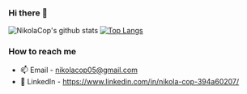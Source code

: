 ### Hi there 👋

<!--
**NikolaCop/NikolaCop** is a ✨ _special_ ✨ repository because its `README.md` (this file) appears on your GitHub profile.

Here are some ideas to get you started:

- 🔭 I’m currently working on ...
- 🌱 I’m currently learning ...
- 👯 I’m looking to collaborate on ...
- 🤔 I’m looking for help with ...
- 💬 Ask me about ...
- 📫 How to reach me: ...
- 😄 Pronouns: ...
- ⚡ Fun fact: ...
-->


![NikolaCop's github stats](https://github-readme-stats.vercel.app/api?username=NikolaCop&theme=tokyonight&show_icons=true&count_private=true)
<a href="/" align="left">
   [![Top Langs](https://github-readme-stats.vercel.app/api/top-langs/?username=NikolaCop&theme=tokyonight&layout=compact)](https://github.com/anuraghazra/github-readme-stats)
  </a>
  

<h3> How to reach me </h3>

- 📫  Email    - nikolacop05@gmail.com
- 💼  LinkedIn - https://www.linkedin.com/in/nikola-cop-394a60207/

<!-- <h3> About Me </h3>
 -->
